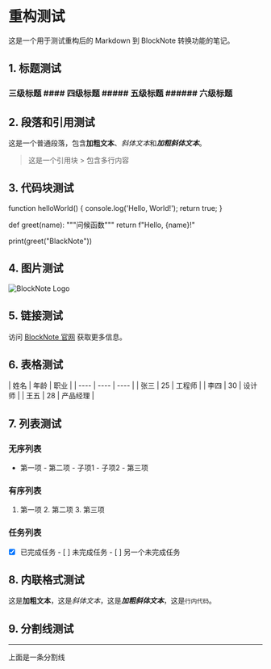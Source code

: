 # 重构测试

这是一个用于测试重构后的 Markdown 到 BlockNote 转换功能的笔记。

## 1. 标题测试

### 三级标题 #### 四级标题 ##### 五级标题 ###### 六级标题

## 2. 段落和引用测试

这是一个普通段落，包含**加粗文本**、*斜体文本*和***加粗斜体文本***。

> 这是一个引用块 > 包含多行内容

## 3. 代码块测试


function helloWorld() { console.log('Hello, World!'); return true; }



def greet(name): """问候函数""" return f"Hello, {name}!"

print(greet("BlackNote"))


## 4. 图片测试

![BlockNote Logo](https://raw.githubusercontent.com/TypeCellOS/BlockNote/master/assets/logo.svg)

## 5. 链接测试

访问 [BlockNote 官网](https://www.blocknotejs.org) 获取更多信息。

## 6. 表格测试

| 姓名 | 年龄 | 职业 | | ---- | ---- | ---- | | 张三 | 25 | 工程师 | | 李四 | 30 | 设计师 | | 王五 | 28 | 产品经理 |

## 7. 列表测试

### 无序列表

- 第一项 - 第二项 - 子项1 - 子项2 - 第三项

### 有序列表

1. 第一项 2. 第二项 3. 第三项

### 任务列表

- [x] 已完成任务 - [ ] 未完成任务 - [ ] 另一个未完成任务

## 8. 内联格式测试

这是**加粗文本**，这是*斜体文本*，这是***加粗斜体文本***，这是`行内代码`。

## 9. 分割线测试

---

上面是一条分割线
